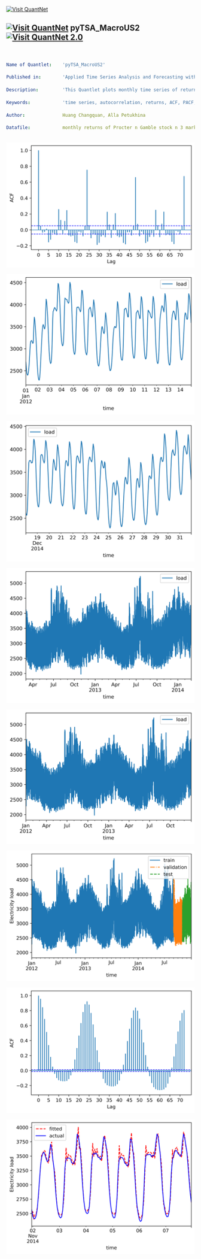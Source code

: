 [<img src="https://github.com/QuantLet/Styleguide-and-FAQ/blob/master/pictures/banner.png" width="888" alt="Visit QuantNet">](http://quantlet.de/)

## [<img src="https://github.com/QuantLet/Styleguide-and-FAQ/blob/master/pictures/qloqo.png" alt="Visit QuantNet">](http://quantlet.de/) **pyTSA_MacroUS2** [<img src="https://github.com/QuantLet/Styleguide-and-FAQ/blob/master/pictures/QN2.png" width="60" alt="Visit QuantNet 2.0">](http://quantlet.de/)

```yaml


Name of Quantlet:    'pyTSA_MacroUS2'

Published in:        'Applied Time Series Analysis and Forecasting with Python'

Description:         'This Quantlet plots monthly time series of returns of Procter and Gamble from 1961 to 2016 and  their ACF and PACF (Example, 2.4 Figures 2.8-2.9 in the book)'

Keywords:            'time series, autocorrelation, returns, ACF, PACF, plot, visualisation'

Author:              Huang Changquan, Alla Petukhina

Datafile:            monthly returns of Procter n Gamble stock n 3 market indexes 1961 to 2016.csv



```

![Picture1](pyTSA_ML_fig10-10.png)

![Picture2](pyTSA_ML_fig10-3.png)

![Picture3](pyTSA_ML_fig10-4.png)

![Picture4](pyTSA_ML_fig10-5.png)

![Picture5](pyTSA_ML_fig10-6.png)

![Picture6](pyTSA_ML_fig10-7.png)

![Picture7](pyTSA_ML_fig10-8.png)

![Picture8](pyTSA_ML_fig10-9.png)